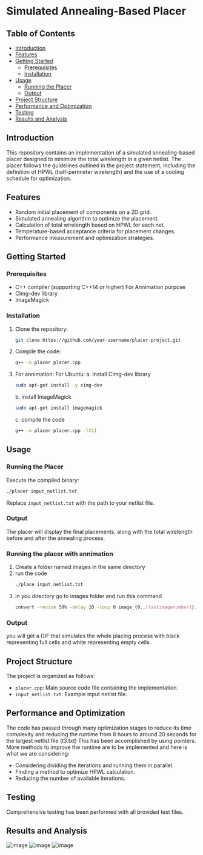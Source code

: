 # Simulated Annealing-Based Placer

## Table of Contents

- [Introduction](#introduction)
- [Features](#features)
- [Getting Started](#getting-started)
  - [Prerequisites](#prerequisites)
  - [Installation](#installation)
- [Usage](#usage)
  - [Running the Placer](#running-the-placer)
  - [Output](#output)
- [Project Structure](#project-structure)
- [Performance and Optimization](#performance-and-optimization)
- [Testing](#testing)
- [Results and Analysis](#results-and-analysis)

## Introduction

This repository contains an implementation of a simulated annealing-based placer designed to minimize the total wirelength in a given netlist. The placer follows the guidelines outlined in the project statement, including the definition of HPWL (half-perimeter wirelength) and the use of a cooling schedule for optimization.

## Features

- Random initial placement of components on a 2D grid.
- Simulated annealing algorithm to optimize the placement.
- Calculation of total wirelength based on HPWL for each net.
- Temperature-based acceptance criteria for placement changes.
- Performance measurement and optimization strategies.

## Getting Started

### Prerequisites

- C++ compiler (supporting C++14 or higher)
For Annimation purpose
- CImg-dev library
- ImageMagick

### Installation

1. Clone the repository:

   ```bash
   git clone https://github.com/your-username/placer-project.git
   ```

2. Compile the code:

   ```bash
   g++ -o placer placer.cpp
   ```
3. For annimation:
   For Ubuntu:
   a. install CImg-dev library
    ```bash
    sudo apt-get install -y cimg-dev
    ```
   b. install ImageMagick
    ```bash
    sudo apt-get install imagemagick
    ```
   c. compile the code
    ```bash
    g++ -o placer placer.cpp -lX11
    ```
   

## Usage

### Running the Placer

Execute the compiled binary:

```bash
./placer input_netlist.txt
```

Replace `input_netlist.txt` with the path to your netlist file.

### Output

The placer will display the final placements, along with the total wirelength before and after the annealing process.

### Running the placer with annimation

1. Create a folder named images in the same directory
2. run the code
    ```bash
    ./place input_netlist.txt
    ```
3. in you directory go to images folder and run this command
    ```bash
    convert -resize 50% -delay 10 -loop 0 image_{0..[lastimagenumber]}.jpg output.gif
    ```
### Output

you will get a GIF that simulates the whole placing process with black representing full cells and white representing empty cells.
## Project Structure

The project is organized as follows:

- `placer.cpp`: Main source code file containing the implementation.
- `input_netlist.txt`: Example input netlist file.

## Performance and Optimization

The code has passed through many optimization stages to reduce its time complexity and reducing the runtime from 8 hours to around 20 seconds for the largest netlist file (t3.txt) This has been accomplished by using pointers. More methods to improve the runtime are to be implemented and here is what we are considering:
- Considering dividing the iterations and running them in parallel.
- Finding a method to optimize HPWL calculation.
- Reducing the number of available iterations.

## Testing

Comprehensive testing has been performed with all provided test files.

## Results and Analysis
![image](https://github.com/muhammadahmedelmahdy/DD2_Project/assets/57318849/889a1611-00f6-4a44-9643-4550960cabd5)
![image](https://github.com/muhammadahmedelmahdy/DD2_Project/assets/57318849/65c78c2e-da6b-40d2-b38d-73ce1461c8ae)
![image](https://github.com/muhammadahmedelmahdy/DD2_Project/assets/57318849/fdacd2b2-60d5-4074-a649-f60c9b9ed259)


